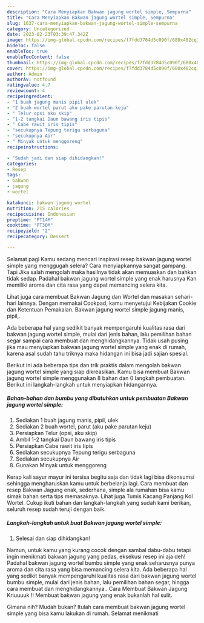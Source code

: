 ```yaml
---
description: "Cara Menyiapkan Bakwan jagung wortel simple, Sempurna"
title: "Cara Menyiapkan Bakwan jagung wortel simple, Sempurna"
slug: 1637-cara-menyiapkan-bakwan-jagung-wortel-simple-sempurna
category: Uncategorized
date: 2023-02-23T03:39:47.342Z
image: https://img-global.cpcdn.com/recipes/f7fdd3784d5c090f/680x482cq70/bakwan-jagung-wortel-simple-foto-resep-utama.jpg
hideToc: false
enableToc: true
enableTocContent: false
thumbnail: https://img-global.cpcdn.com/recipes/f7fdd3784d5c090f/680x482cq70/bakwan-jagung-wortel-simple-foto-resep-utama.jpg
cover: https://img-global.cpcdn.com/recipes/f7fdd3784d5c090f/680x482cq70/bakwan-jagung-wortel-simple-foto-resep-utama.jpg
author: Admin
authorAv: notfound
ratingvalue: 4.7
reviewcount: 4
recipeingredient:
- "1 buah jagung manis pipil ulek"
- "2 buah wortel parut aku pake parutan keju"
- " Telur opsi aku skip"
- "1-2 tangkai Daun bawang iris tipis"
- " Cabe rawit iris tipis"
- "secukupnya Tepung terigu serbaguna"
- "secukupnya Air"
- " Minyak untuk menggoreng"
recipeinstructions:

- "Sudah jadi dan siap dihidangkan!"
categories:
- Resep
tags:
- bakwan
- jagung
- wortel

katakunci: bakwan jagung wortel 
nutrition: 215 calories
recipecuisine: Indonesian
preptime: "PT14M"
cooktime: "PT30M"
recipeyield: "2"
recipecategory: Dessert

---
```



Selamat pagi Kamu sedang mencari inspirasi resep bakwan jagung wortel simple yang menggugah selera? Cara menyiapkannya sangat gampang. Tapi Jika salah mengolah maka hasilnya tidak akan memuaskan dan bahkan tidak sedap. Padahal bakwan jagung wortel simple yang enak harusnya Kan memiliki aroma dan cita rasa yang dapat memancing selera kita.


Lihat juga cara membuat Bakwan Jagung dan Wortel dan masakan sehari-hari lainnya. Dengan memakai Cookpad, kamu menyetujui Kebijakan Cookie dan Ketentuan Pemakaian. Bakwan jagung wortel simple jagung manis, pipil,.

Ada beberapa hal yang sedikit banyak mempengaruhi kualitas rasa dari bakwan jagung wortel simple, mulai dari jenis bahan, lalu pemilihan bahan segar sampai cara membuat dan menghidangkannya. Tidak usah pusing jika mau menyiapkan bakwan jagung wortel simple yang enak di rumah, karena asal sudah tahu triknya maka hidangan ini bisa jadi sajian spesial.


Berikut ini ada beberapa tips dan trik praktis dalam mengolah bakwan jagung wortel simple yang siap dikreasikan. Kamu bisa membuat Bakwan jagung wortel simple menggunakan 8 bahan dan 0 langkah pembuatan. Berikut ini langkah-langkah untuk menyiapkan hidangannya.

<!--inarticleads1-->

##### Bahan-bahan dan bumbu yang dibutuhkan untuk pembuatan Bakwan jagung wortel simple:

1. Sediakan 1 buah jagung manis, pipil, ulek
1. Sediakan 2 buah wortel, parut (aku pake parutan keju)
1. Persiapkan  Telur (opsi, aku skip)
1. Ambil 1-2 tangkai Daun bawang iris tipis
1. Persiapkan  Cabe rawit iris tipis
1. Sediakan secukupnya Tepung terigu serbaguna
1. Sediakan secukupnya Air
1. Gunakan  Minyak untuk menggoreng


Kerap kali sayur mayur ini tersisa begitu saja dan tidak lagi bisa dikonsumsi sehingga mengharuskan kamu untuk berbelanja lagi. Cara membuat dan resep Bakwan Jagung enak, sederhana, simple ala rumahan bisa kamu simak bahan serta tips memasaknya. Lihat juga Tumis Kacang Panjang Kol Wortel. Cukup ikuti bahan dan langkah-langkah yang sudah kami berikan, seluruh resep sudah teruji dengan baik. 

<!--inarticleads2-->

##### Langkah-langkah untuk buat Bakwan jagung wortel simple:


1. Selesai dan siap dihidangkan!

Namun, untuk kamu yang kurang cocok dengan sambal dabu-dabu tetapi ingin menikmati bakwan jagung yang pedas, eksekusi resep ini aja deh! Padahal bakwan jagung wortel bumbu simple yang enak seharusnya punya aroma dan cita rasa yang bisa memancing selera kita. Ada beberapa hal yang sedikit banyak mempengaruhi kualitas rasa dari bakwan jagung wortel bumbu simple, mulai dari jenis bahan, lalu pemilihan bahan segar, hingga cara membuat dan menghidangkannya.. Cara Membuat Bakwan Jagung Kriuuuuk !! Membuat bakwan jagung yang enak bukanlah hal sulit. 

Gimana nih? Mudah bukan? Itulah cara membuat bakwan jagung wortel simple yang bisa kamu lakukan di rumah. Selamat menikmati
